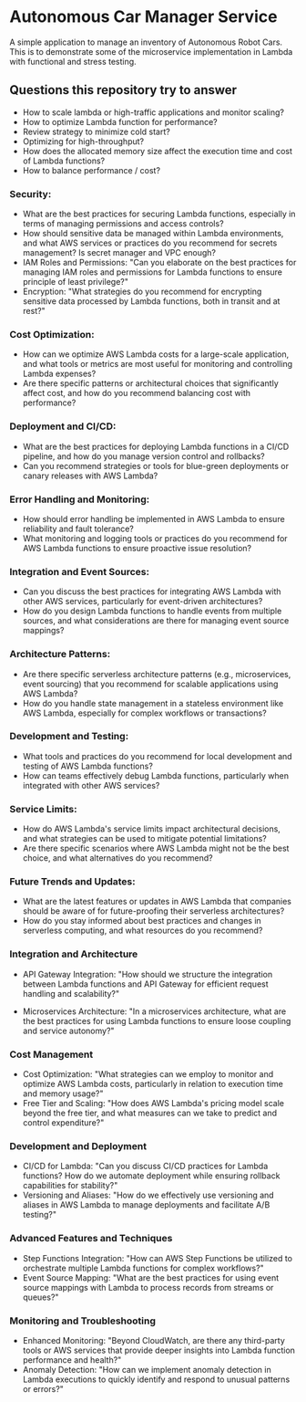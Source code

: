 # Autonomous Car Manager Service

A simple application to manage an inventory of Autonomous Robot Cars. This is to demonstrate some of the microservice implementation in Lambda with functional and stress testing.

## Questions this repository try to answer

* How to scale lambda or high-traffic applications and monitor scaling?
* How to optimize Lambda function for performance?
* Review strategy to minimize cold start?
* Optimizing for high-throughput?
* How does the allocated memory size affect the execution time and cost of Lambda functions?
* How to balance performance / cost?


### Security:

* What are the best practices for securing Lambda functions, especially in terms of managing permissions and access controls?
* How should sensitive data be managed within Lambda environments, and what AWS services or practices do you recommend for secrets management? Is secret manager and VPC enough?
* IAM Roles and Permissions: "Can you elaborate on the best practices for managing IAM roles and permissions for Lambda functions to ensure principle of least privilege?"
* Encryption: "What strategies do you recommend for encrypting sensitive data processed by Lambda functions, both in transit and at rest?"

### Cost Optimization:

* How can we optimize AWS Lambda costs for a large-scale application, and what tools or metrics are most useful for monitoring and controlling Lambda expenses?
* Are there specific patterns or architectural choices that significantly affect cost, and how do you recommend balancing cost with performance?

### Deployment and CI/CD:

* What are the best practices for deploying Lambda functions in a CI/CD pipeline, and how do you manage version control and rollbacks?
* Can you recommend strategies or tools for blue-green deployments or canary releases with AWS Lambda?

### Error Handling and Monitoring:

 * How should error handling be implemented in AWS Lambda to ensure reliability and fault tolerance?
* What monitoring and logging tools or practices do you recommend for AWS Lambda functions to ensure proactive issue resolution?

### Integration and Event Sources:

* Can you discuss the best practices for integrating AWS Lambda with other AWS services, particularly for event-driven architectures?
* How do you design Lambda functions to handle events from multiple sources, and what considerations are there for managing event source mappings?

### Architecture Patterns:
* Are there specific serverless architecture patterns (e.g., microservices, event sourcing) that you recommend for scalable applications using AWS Lambda?
* How do you handle state management in a stateless environment like AWS Lambda, especially for complex workflows or transactions?

### Development and Testing:
* What tools and practices do you recommend for local development and testing of AWS Lambda functions?
* How can teams effectively debug Lambda functions, particularly when integrated with other AWS services?

### Service Limits:
* How do AWS Lambda's service limits impact architectural decisions, and what strategies can be used to mitigate potential limitations?
* Are there specific scenarios where AWS Lambda might not be the best choice, and what alternatives do you recommend?

### Future Trends and Updates:
* What are the latest features or updates in AWS Lambda that companies should be aware of for future-proofing their serverless architectures?
* How do you stay informed about best practices and changes in serverless computing, and what resources do you recommend?


### Integration and Architecture
* API Gateway Integration: "How should we structure the integration between Lambda functions and API Gateway for efficient request handling and scalability?"

 * Microservices Architecture: "In a microservices architecture, what are the best practices for using Lambda functions to ensure loose coupling and service autonomy?"

### Cost Management

* Cost Optimization: "What strategies can we employ to monitor and optimize AWS Lambda costs, particularly in relation to execution time and memory usage?"
* Free Tier and Scaling: "How does AWS Lambda's pricing model scale beyond the free tier, and what measures can we take to predict and control expenditure?"

### Development and Deployment
* CI/CD for Lambda: "Can you discuss CI/CD practices for Lambda functions? How do we automate deployment while ensuring rollback capabilities for stability?"
* Versioning and Aliases: "How do we effectively use versioning and aliases in AWS Lambda to manage deployments and facilitate A/B testing?"

### Advanced Features and Techniques
* Step Functions Integration: "How can AWS Step Functions be utilized to orchestrate multiple Lambda functions for complex workflows?"
* Event Source Mapping: "What are the best practices for using event source mappings with Lambda to process records from streams or queues?"

### Monitoring and Troubleshooting

* Enhanced Monitoring: "Beyond CloudWatch, are there any third-party tools or AWS services that provide deeper insights into Lambda function performance and health?"
* Anomaly Detection: "How can we implement anomaly detection in Lambda executions to quickly identify and respond to unusual patterns or errors?"

